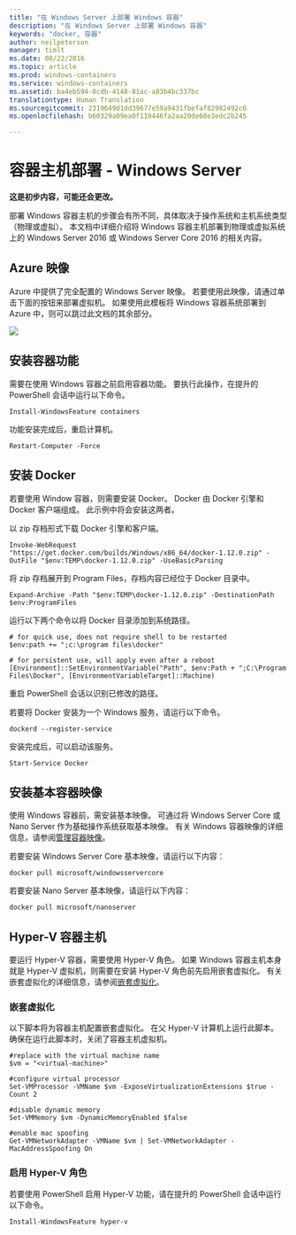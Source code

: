 ```yaml
---
title: "在 Windows Server 上部署 Windows 容器"
description: "在 Windows Server 上部署 Windows 容器"
keywords: "docker, 容器"
author: neilpeterson
manager: timlt
ms.date: 08/22/2016
ms.topic: article
ms.prod: windows-containers
ms.service: windows-containers
ms.assetid: ba4eb594-0cdb-4148-81ac-a83b4bc337bc
translationtype: Human Translation
ms.sourcegitcommit: 2319649d1dd39677e59a9431fbefaf82982492c6
ms.openlocfilehash: b60329a09ea0f119446fa2aa20de68e3edc2b245

---
```


# 容器主机部署 - Windows Server

**这是初步内容，可能还会更改。**

部署 Windows 容器主机的步骤会有所不同，具体取决于操作系统和主机系统类型（物理或虚拟）。 本文档中详细介绍将 Windows 容器主机部署到物理或虚拟系统上的 Windows Server 2016 或 Windows Server Core 2016 的相关内容。

## Azure 映像 

Azure 中提供了完全配置的 Windows Server 映像。 若要使用此映像，请通过单击下面的按钮来部署虚拟机。 如果使用此模板将 Windows 容器系统部署到 Azure 中，则可以跳过此文档的其余部分。

<a href="https://portal.azure.com/#create/Microsoft.Template/uri/https%3A%2F%2Fraw.githubusercontent.com%2FMicrosoft%2FVirtualization-Documentation%2Fmaster%2Fwindows-server-container-tools%2Fcontainers-azure-template%2Fazuredeploy.json" target="_blank">
    <img src="http://azuredeploy.net/deploybutton.png"/>
</a>

## 安装容器功能

需要在使用 Windows 容器之前启用容器功能。 要执行此操作，在提升的 PowerShell 会话中运行以下命令。

```none
Install-WindowsFeature containers
```

功能安装完成后，重启计算机。

```none
Restart-Computer -Force
```

## 安装 Docker

若要使用 Window 容器，则需要安装 Docker。 Docker 由 Docker 引擎和 Docker 客户端组成。 此示例中将会安装这两者。

以 zip 存档形式下载 Docker 引擎和客户端。

```none
Invoke-WebRequest "https://get.docker.com/builds/Windows/x86_64/docker-1.12.0.zip" -OutFile "$env:TEMP\docker-1.12.0.zip" -UseBasicParsing
```

将 zip 存档展开到 Program Files，存档内容已经位于 Docker 目录中。

```none
Expand-Archive -Path "$env:TEMP\docker-1.12.0.zip" -DestinationPath $env:ProgramFiles
```

运行以下两个命令以将 Docker 目录添加到系统路径。

```none
# for quick use, does not require shell to be restarted
$env:path += ";c:\program files\docker"

# for persistent use, will apply even after a reboot 
[Environment]::SetEnvironmentVariable("Path", $env:Path + ";C:\Program Files\Docker", [EnvironmentVariableTarget]::Machine)
```

重启 PowerShell 会话以识别已修改的路径。

若要将 Docker 安装为一个 Windows 服务，请运行以下命令。

```none
dockerd --register-service
```

安装完成后，可以启动该服务。

```none
Start-Service Docker
```

## 安装基本容器映像

使用 Windows 容器前，需安装基本映像。 可通过将 Windows Server Core 或 Nano Server 作为基础操作系统获取基本映像。 有关 Windows 容器映像的详细信息，请参阅[管理容器映像](../management/manage_images.md)。

若要安装 Windows Server Core 基本映像，请运行以下内容：

```none
docker pull microsoft/windowsservercore
```

若要安装 Nano Server 基本映像，请运行以下内容：

```none
docker pull microsoft/nanoserver
```

## Hyper-V 容器主机

要运行 Hyper-V 容器，需要使用 Hyper-V 角色。 如果 Windows 容器主机本身就是 Hyper-V 虚拟机，则需要在安装 Hyper-V 角色前先启用嵌套虚拟化。 有关嵌套虚拟化的详细信息，请参阅[嵌套虚拟化]( https://msdn.microsoft.com/en-us/virtualization/hyperv_on_windows/user_guide/nesting)。

### 嵌套虚拟化

以下脚本将为容器主机配置嵌套虚拟化。 在父 Hyper-V 计算机上运行此脚本。 确保在运行此脚本时，关闭了容器主机虚拟机。

```none
#replace with the virtual machine name
$vm = "<virtual-machine>"

#configure virtual processor
Set-VMProcessor -VMName $vm -ExposeVirtualizationExtensions $true -Count 2

#disable dynamic memory
Set-VMMemory $vm -DynamicMemoryEnabled $false

#enable mac spoofing
Get-VMNetworkAdapter -VMName $vm | Set-VMNetworkAdapter -MacAddressSpoofing On
```

### 启用 Hyper-V 角色

若要使用 PowerShell 启用 Hyper-V 功能，请在提升的 PowerShell 会话中运行以下命令。

```none
Install-WindowsFeature hyper-v
```



<!--HONumber=Aug16_HO4-->


